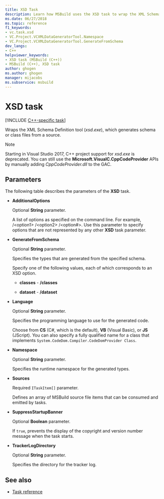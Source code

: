 ```yaml
---
title: XSD Task
description: Learn how MSBuild uses the XSD task to wrap the XML Schema Definition tool xsd.exe, which generates schema or class files from a source.
ms.date: 06/27/2018
ms.topic: reference
f1_keywords:
- vc.task.xsd
- VC.Project.VCXMLDataGeneratorTool.Namespace
- VC.Project.VCXMLDataGeneratorTool.GenerateFromSchema
dev_langs:
- C++
helpviewer_keywords:
- XSD task (MSBuild (C++))
- MSBuild (C++), XSD task
author: ghogen
ms.author: ghogen
manager: mijacobs
ms.subservice: msbuild
---
```

# XSD task

[!INCLUDE [C++-specific task](./includes/cpp-task.md)]

Wraps the XML Schema Definition tool (*xsd.exe*), which generates schema or class files from a source.

> [!NOTE]
> Starting in Visual Studio 2017, C++ project support for *xsd.exe* is deprecated. You can still use the **Microsoft.VisualC.CppCodeProvider** APIs by manually adding *CppCodeProvider.dll* to the GAC.

## Parameters

 The following table describes the parameters of the **XSD** task.

- **AdditionalOptions**

     Optional **String** parameter.

     A list of options as specified on the command line. For example, /\<option1> /\<option2> /\<option#>. Use this parameter to specify options that are not represented by any other **XSD** task parameter.

- **GenerateFromSchema**

  Optional **String** parameter.

  Specifies the types that are generated from the specified schema.

  Specify one of the following values, each of which corresponds to an XSD option.

  - **classes** - **/classes**

  - **dataset** - **/dataset**

- **Language**

     Optional **String** parameter.

     Specifies the programming language to use for the generated code.

     Choose from **CS** (C#, which is the default), **VB** (Visual Basic), or **JS** (JScript). You can also specify a fully qualified name for a class that implements `System.CodeDom.Compiler.CodeDomProvider Class`.

- **Namespace**

     Optional **String** parameter.

     Specifies the runtime namespace for the generated types.

- **Sources**

     Required `ITaskItem[]` parameter.

     Defines an array of MSBuild source file items that can be consumed and emitted by tasks.

- **SuppressStartupBanner**

     Optional **Boolean** parameter.

     If `true`, prevents the display of the copyright and version number message when the task starts.

- **TrackerLogDirectory**

     Optional **String** parameter.

     Specifies the directory for the tracker log.

## See also

- [Task reference](../msbuild/msbuild-task-reference.md)
